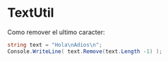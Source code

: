# TextUtil

Como remover el ultimo caracter:
```csharp
string text = "Hola\nAdios\n";
Console.WriteLine( text.Remove(text.Length -1) );
```